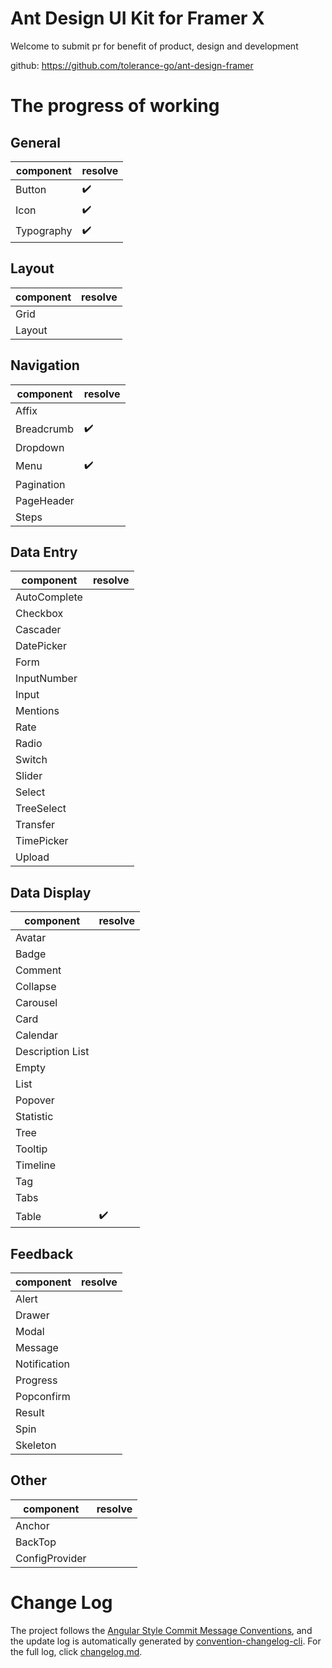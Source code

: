 # Ant Design UI Kit for Framer X

Welcome to submit pr for benefit of product, design and development

github: https://github.com/tolerance-go/ant-design-framer


# The progress of working

## General

| component | resolve |
|-|-|
| Button | ✔️ |
| Icon | ✔️ |
| Typography | ✔️ |

## Layout

| component | resolve |
|-|-|
| Grid ||
| Layout ||


## Navigation

| component | resolve |
|-|-|
| Affix ||
| Breadcrumb | ✔️ |
| Dropdown ||
| Menu | ✔️ |
| Pagination ||
| PageHeader ||
| Steps ||

## Data Entry

| component | resolve |
|-|-|
| AutoComplete ||
| Checkbox ||
| Cascader ||
| DatePicker ||
| Form ||
| InputNumber ||
| Input ||
| Mentions ||
| Rate ||
| Radio ||
| Switch ||
| Slider ||
| Select ||
| TreeSelect ||
| Transfer ||
| TimePicker ||
| Upload ||

## Data Display

| component | resolve |
|-|-|
| Avatar ||
| Badge ||
| Comment ||
| Collapse ||
| Carousel ||
| Card ||
| Calendar ||
| Description List ||
| Empty ||
| List ||
| Popover ||
| Statistic ||
| Tree ||
| Tooltip ||
| Timeline ||
| Tag ||
| Tabs ||
| Table | ✔️ |

## Feedback

| component | resolve |
|-|-|
| Alert ||
| Drawer ||
| Modal ||
| Message ||
| Notification ||
| Progress ||
| Popconfirm ||
| Result ||
| Spin ||
| Skeleton ||

## Other

| component | resolve |
|-|-|
| Anchor ||
| BackTop ||
| ConfigProvider ||

# Change Log

The project follows the [Angular Style Commit Message Conventions](https://gist.github.com/stephenparish/9941e89d80e2bc58a153), and the update log is automatically generated by [convention-changelog-cli](https://www.npmjs.com/package/conventional-changelog-cli). For the full log, click [changelog.md](./CHANGELOG.md).